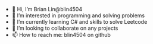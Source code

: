 - 👋 Hi, I’m Brian Lin@blin4504
- 👀 I’m interested in programming and solving problems
- 🌱 I’m currently learning C# and skills to solve Leetcode
- 💞️ I’m looking to collaborate on any projects
- 📫 How to reach me: blin4504 on github

<!---
blin4504/blin4504 is a ✨ special ✨ repository because its `README.md` (this file) appears on your GitHub profile.
You can click the Preview link to take a look at your changes.
--->
